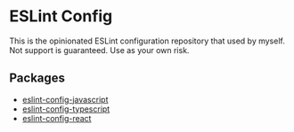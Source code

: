 # ESLint Config

This is the opinionated ESLint configuration repository that used by myself.
Not support is guaranteed. Use as your own risk.

## Packages

- [eslint-config-javascript](packages/javascript/)
- [eslint-config-typescript](packages/typescript/)
- [eslint-config-react](packages/react/)
